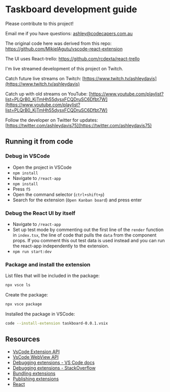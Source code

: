 # Taskboard development guide

Please contribute to this project!

Email me if you have questions: ashley@codecapers.com.au

The original code here was derived from this repo: https://github.com/MikielAgutu/vscode-react-extension

The UI uses React-trello: https://github.com/rcdexta/react-trello

I'm live streamed development of this project on Twitch.

Catch future live streams on Twitch: [https://www.twitch.tv/ashleydavis](https://www.twitch.tv/ashleydavis)

Catch up with old streams on YouTube: [https://www.youtube.com/playlist?list=PLQrB0_KjTmHh55dysxFCQDruSC6Dfbt7W](https://www.youtube.com/playlist?list=PLQrB0_KjTmHh55dysxFCQDruSC6Dfbt7W)

Follow the developer on Twitter for updates: [https://twitter.com/ashleydavis75](https://twitter.com/ashleydavis75)

## Running it from code

### Debug in VSCode

- Open the project in VSCode
- `npm install`
- Navigate to `/react-app`
- `npm install`
- Press `f5`
- Open the command selector (`ctrl+shift+p`)
- Search for the extension (`Open Kanban board`) and press enter

### Debug the React UI by itself

- Navigate to `/react-app`
- Set up test mode by commenting out the first line of the `render` function in `index.tsx`, the line of code that pulls the `data` from the component props. If you comment this out test data is used instead and you can run the react-app independently to the extension.
- `npm run start:dev`

### Package and install the extension

List files that will be included in the package:

```bash
npx vsce ls
```

Create the package:

```bash
npx vsce package
```

Installed the package in VSCode:

```bash
code --install-extension taskboard-0.0.1.vsix
```

## Resources

- [VsCode Extension API](https://code.visualstudio.com/api)
- [VsCode WebView API](https://code.visualstudio.com/api/extension-guides/webview)
- [Debugging extensions - VS Code docs](https://vscode.readthedocs.io/en/latest/extensions/debugging-extensions/)
- [Debugging extensions - StackOverflow](https://stackoverflow.com/questions/51164279/how-to-debug-visual-studio-code-extensions)
- [Bundling extensions](https://code.visualstudio.com/api/working-with-extensions/bundling-extension    )
- [Publishing extensions](https://code.visualstudio.com/api/working-with-extensions/publishing-extension)
- [React](https://reactjs.org/)

